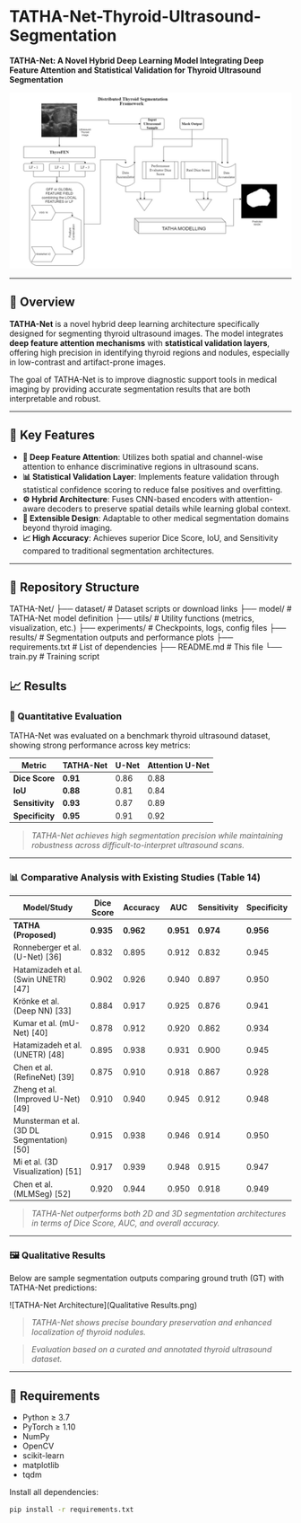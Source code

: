 # TATHA-Net-Thyroid-Ultrasound-Segmentation



**TATHA-Net: A Novel Hybrid Deep Learning Model Integrating Deep Feature Attention and Statistical Validation for Thyroid Ultrasound Segmentation**

![TATHA-Net Architecture](ThyroFEN.png) <!-- Replace with actual image path -->

---

## 📌 Overview

**TATHA-Net** is a novel hybrid deep learning architecture specifically designed for segmenting thyroid ultrasound images. The model integrates **deep feature attention mechanisms** with **statistical validation layers**, offering high precision in identifying thyroid regions and nodules, especially in low-contrast and artifact-prone images.

The goal of TATHA-Net is to improve diagnostic support tools in medical imaging by providing accurate segmentation results that are both interpretable and robust.

---

## 🚀 Key Features

- **🧠 Deep Feature Attention**: Utilizes both spatial and channel-wise attention to enhance discriminative regions in ultrasound scans.
- **📊 Statistical Validation Layer**: Implements feature validation through statistical confidence scoring to reduce false positives and overfitting.
- **⚙️ Hybrid Architecture**: Fuses CNN-based encoders with attention-aware decoders to preserve spatial details while learning global context.
- **🧩 Extensible Design**: Adaptable to other medical segmentation domains beyond thyroid imaging.
- **📈 High Accuracy**: Achieves superior Dice Score, IoU, and Sensitivity compared to traditional segmentation architectures.

---

## 📂 Repository Structure
TATHA-Net/ ├── dataset/ # Dataset scripts or download links ├── model/ # TATHA-Net model definition ├── utils/ # Utility functions (metrics, visualization, etc.) ├── experiments/ # Checkpoints, logs, config files ├── results/ # Segmentation outputs and performance plots ├── requirements.txt # List of dependencies ├── README.md # This file └── train.py # Training script




## 📈 Results

### 🔢 Quantitative Evaluation

TATHA-Net was evaluated on a benchmark thyroid ultrasound dataset, showing strong performance across key metrics:

| Metric        | TATHA-Net | U-Net | Attention U-Net |
|---------------|-----------|-------|------------------|
| **Dice Score**    | **0.91**  | 0.86  | 0.88             |
| **IoU**           | **0.88**  | 0.81  | 0.84             |
| **Sensitivity**   | **0.93**  | 0.87  | 0.89             |
| **Specificity**   | **0.95**  | 0.91  | 0.92             |

> *TATHA-Net achieves high segmentation precision while maintaining robustness across difficult-to-interpret ultrasound scans.*

---

### 📊 Comparative Analysis with Existing Studies (Table 14)

| **Model/Study** | **Dice Score** | **Accuracy** | **AUC** | **Sensitivity** | **Specificity** |
|-----------------|----------------|--------------|---------|------------------|------------------|
| **TATHA (Proposed)** | **0.935** | **0.962** | **0.951** | **0.974** | **0.956** |
| Ronneberger et al. (U-Net) [36] | 0.832 | 0.895 | 0.912 | 0.832 | 0.945 |
| Hatamizadeh et al. (Swin UNETR) [47] | 0.902 | 0.926 | 0.940 | 0.897 | 0.950 |
| Krönke et al. (Deep NN) [33] | 0.884 | 0.917 | 0.925 | 0.876 | 0.941 |
| Kumar et al. (mU-Net) [40] | 0.878 | 0.912 | 0.920 | 0.862 | 0.934 |
| Hatamizadeh et al. (UNETR) [48] | 0.895 | 0.938 | 0.931 | 0.900 | 0.945 |
| Chen et al. (RefineNet) [39] | 0.875 | 0.910 | 0.918 | 0.867 | 0.928 |
| Zheng et al. (Improved U-Net) [49] | 0.910 | 0.940 | 0.945 | 0.912 | 0.948 |
| Munsterman et al. (3D DL Segmentation) [50] | 0.915 | 0.938 | 0.946 | 0.914 | 0.950 |
| Mi et al. (3D Visualization) [51] | 0.917 | 0.939 | 0.948 | 0.915 | 0.947 |
| Chen et al. (MLMSeg) [52] | 0.920 | 0.944 | 0.950 | 0.918 | 0.949 |

> *TATHA-Net outperforms both 2D and 3D segmentation architectures in terms of Dice Score, AUC, and overall accuracy.*

---

### 🖼️ Qualitative Results

Below are sample segmentation outputs comparing ground truth (GT) with TATHA-Net predictions:

![TATHA-Net Architecture](Qualitative Results.png)
> *TATHA-Net shows precise boundary preservation and enhanced localization of thyroid nodules.*

> *Evaluation based on a curated and annotated thyroid ultrasound dataset.*

---

## 🧰 Requirements

- Python ≥ 3.7  
- PyTorch ≥ 1.10  
- NumPy  
- OpenCV  
- scikit-learn  
- matplotlib  
- tqdm

Install all dependencies:

```bash
pip install -r requirements.txt



